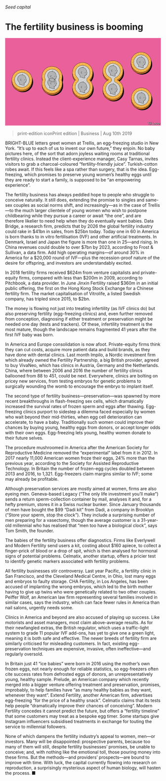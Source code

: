 ###### Seed capital

# The fertility business is booming 

![image](images/20190810_WBD002_0.jpg) 

> print-edition iconPrint edition | Business | Aug 10th 2019 

BRIGHT-BLUE letters greet women at Trellis, an egg-freezing studio in New York. “It’s up to each of us to invent our own future,” they enjoin. No baby pictures here, of the sort that adorn joyless waiting rooms at traditional fertility clinics. Instead the client-experience manager, Casy Tarnas, invites visitors to grab a charcoal-coloured “fertility-friendly juice”. Turkish-cotton robes await. If this feels like a spa rather than surgery, that is the idea. Egg-freezing, which promises to preserve young women’s healthy eggs until they are ready to start a family, is supposed to be “an empowering experience”. 

The fertility business has always peddled hope to people who struggle to conceive naturally. It still does, extending the promise to singles and same-sex couples as social norms shift, and increasingly—as in the case of Trellis—to the much larger clientele of young women who wish to postpone childbearing while they pursue a career or await “the one”, and are therefore likelier to need help when they do eventually want babies. Data Bridge, a research firm, predicts that by 2026 the global fertility industry could rake in $41bn in sales, from $25bn today. Today one in 60 in America is born thanks to in vitro fertilisation (IVF) and other artificial treatments. In Denmark, Israel and Japan the figure is more than one in 25—and rising. In China revenues could double to over $7bn by 2023, according to Frost & Sullivan, a data firm. Add high operating margins—of around 30% in America for a $20,000 round of IVF—plus the recession-proof nature of the desire for offspring, and investors are understandably excited. 

In 2018 fertility firms received $624m from venture capitalists and private-equity firms, compared with less than $200m in 2009, according to Pitchbook, a data provider. In June Jinxin Fertility raised $360m in an initial public offering, the first on the Hong Kong Stock Exchange for a Chinese fertility firm. The market capitalisation of Vitrolife, a listed Swedish company, has tripled since 2015, to $2bn. 

The money is flowing not just into treating infertility (as IVF clinics do) but also preserving fertility (egg-freezing clinics) and, even further removed from conception, diagnosing if either treatment or preservation might be needed one day (tests and trackers). Of these, infertility treatment is the most mature, though the landscape remains fragmented 41 years after the first IVF baby was born. 

In America and Europe consolidation is now afoot. Private-equity firms think they can cut costs, acquire more patient data and build brands, as they have done with dental clinics. Last month Impilo, a Nordic investment firm which already owned the Fertility Partnership, a big British provider, agreed to buy VivaNeo, which has clinics in Austria, Germany and the Netherlands. China, where between 2006 and 2016 the number of fertility clinics ballooned from 88 to 451, could be next. Everywhere, clinics are bolting on pricey new services, from testing embryos for genetic problems to surgically wounding the womb to encourage the embryo to implant itself. 

The second type of fertility business—preservation—was spawned by more recent breakthroughs in flash-freezing sex cells, which dramatically increased the survival rates of frozen sperm and eggs after thawing. Egg-freezing clinics purport to sidestep a dilemma faced especially by women who wait beyond their mid-thirties, when egg cell deterioration can accelerate, to have a baby. Traditionally such women could improve their chances by buying young, healthy eggs from donors, or accept longer odds with their own eggs. Egg-freezing lets young, healthy women donate to their future selves. 

The procedure mushroomed in America after the American Society for Reproductive Medicine removed the “experimental” label from it in 2012. In 2017 nearly 11,000 American women froze their eggs, 24% more than the previous year, according to the Society for Assisted Reproductive Technology. In Britain the number of frozen-egg cycles doubled between 2013 and 2016, to 1,321. Egg-freezers claim margins similar to IVF; some may already be profitable. 

Although preservation services are mostly aimed at women, firms are also eyeing men. Geneva-based Legacy (“The only life investment you’ll make”) sends a return sperm-collection container by mail, analyses it and, for a hefty premium, stores it in a Swiss nuclear bunker. Since January thousands of men have bought the $99 “Dadi kit” from Dadi, a company in Brooklyn (“Store your sperm, stop the clock”). They include a surprising number of men preparing for a vasectomy, though the average customer is a 31-year-old millennial who has realised that “men too have a biological clock”, says Tom Smith, the founder. 

The babies of the fertility business offer diagnostics. Firms like Everlywell and Modern Fertility send users a kit, costing about $160 apiece, to collect a finger-prick of blood or a drop of spit, which is then analysed for hormonal signs of potential problems. Celmatix, another startup, offers a pricier test to identify genetic markers associated with fertility problems. 

All fertility businesses stir controversy. Last year Pacific, a fertility clinic in San Francisco, and the Cleveland Medical Centre, in Ohio, lost many eggs and embryos to faulty storage. CHA Fertility, in Los Angeles, has been accused of implanting the wrong embryos, which led to the birth mother having to give up twins who were genetically related to two other couples. Peiffer Wolf, an American law firm representing several families involved in similar cases, says the industry, which can face fewer rules in America than nail salons, urgently needs some. 

Clinics in America and beyond are also accused of playing up success. Like motorists and asset managers, most claim above-average results. As for their newfangled extras, the British regulator, which uses a traffic-light system to grade 11 popular IVF add-ons, has yet to give one a green light, meaning it is both safe and effective. The newer breeds of fertility firm are similarly criticised for misleading customers. In fact, existing egg-preservation techniques are expensive, invasive, often ineffective—and regularly oversold. 

In Britain just 41 “ice babies” were born in 2016 using the mother’s own frozen eggs, not nearly enough for reliable statistics, so egg-freezers often cite success rates from defrosted eggs of donors, an unrepresentatively young, healthy sample. Prelude, an American company which recently merged into a bigger venture offering treatment and preservation, promises, improbably, to help families have “as many healthy babies as they want, whenever they want”. Extend Fertility, another American firm, advertises egg-freezing “for the price of a healthy snack”. Celmatix claims that its tests help people “dramatically improve their chances of conceiving”. Modern Fertility concedes it cannot predict the future, but offers a “fertility timeline” that some customers may treat as a bespoke egg timer. Some startups give Instagram influencers subsidised treatments in exchange for touting the service to millennial followers. 

None of which dampens the fertility industry’s appeal to women, men—or investors. Many will be disappointed: prospective parents, because too many of them will still, despite fertility businesses’ promises, be unable to conceive; and, with nothing like the emotional toll, those pouring money into these firms. But the methods—and providers’ prospects—are bound to improve with time. With luck, the capital currently flowing into research on reproduction, a surprisingly mysterious aspect of human biology, will hasten the process. ■ 

